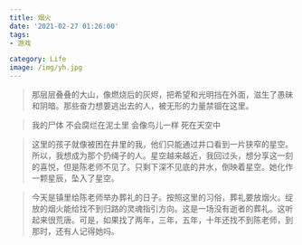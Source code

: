 ```yaml
---
title: 烟火
date: '2021-02-27 01:26:00'
tags: 
- 游戏

category: Life
image: /img/yh.jpg
---
```


>那层层叠叠的大山，像燃烧后的灰烬，把希望和光明挡在外面，滋生了愚昧和阴暗。那些奋力想要逃出去的人，被无形的力量禁锢在这里。

>我的尸体
>不会腐烂在泥土里
>会像鸟儿一样
>死在天空中

>这里的孩子就像被困在井里的我，他们只能通过井口看到一片狭窄的星空。所以，我想成为那个扔绳子的人。星空越来越近，我回过头，想分享这一刻的喜悦，但是陈老师不见了。只剩下深不见底的井水，倒映着星空。她化作一颗星辰，坠入了星空。

>今天是镇里给陈老师举办葬礼的日子。按照这里的习俗，葬礼要放烟火。绽放的烟火能给找不到归路的灵魂指引方向。这是一场没有逝者的葬礼。这听起来很荒唐。可是，如果找了两年，三年，五年，十年还找不到陈老师，到那时，还有人记得她吗。